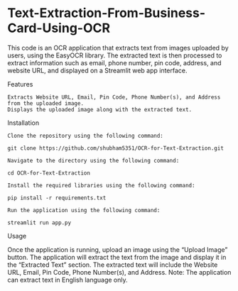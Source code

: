 # Text-Extraction-From-Business-Card-Using-OCR
This code is an OCR application that extracts text from images uploaded by users, using the EasyOCR library. 
The extracted text is then processed to extract information such as email, phone number, pin code, address, 
and website URL, and displayed on a Streamlit web app interface.

Features

    Extracts Website URL, Email, Pin Code, Phone Number(s), and Address from the uploaded image.
    Displays the uploaded image along with the extracted text.
    
Installation

    Clone the repository using the following command:

    git clone https://github.com/shubham5351/OCR-for-Text-Extraction.git

    Navigate to the directory using the following command:

    cd OCR-for-Text-Extraction

    Install the required libraries using the following command:

    pip install -r requirements.txt

    Run the application using the following command:

    streamlit run app.py

Usage

Once the application is running, upload an image using the “Upload Image” button.
The application will extract the text from the image and display it in the “Extracted Text” section.
The extracted text will include the Website URL, Email, Pin Code, Phone Number(s), and Address.
Note: The application can extract text in English language only.
